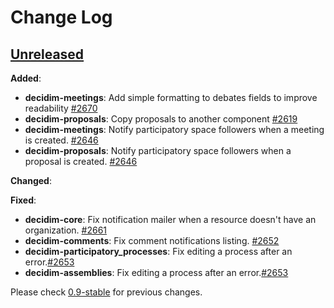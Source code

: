 # Change Log

## [Unreleased](https://github.com/decidim/decidim/tree/HEAD)

**Added**:

- **decidim-meetings**: Add simple formatting to debates fields to improve readability [\#2670](https://github.com/decidim/decidim/issues/2670)
- **decidim-proposals**: Copy proposals to another component [\#2619](https://github.com/decidim/decidim/issues/2619)
- **decidim-meetings**: Notify participatory space followers when a meeting is created. [\#2646](https://github.com/decidim/decidim/pull/2646)
- **decidim-proposals**: Notify participatory space followers when a proposal is created. [\#2646](https://github.com/decidim/decidim/pull/2646)

**Changed**:

**Fixed**:

- **decidim-core**: Fix notification mailer when a resource doesn't have an organization. [\#2661](https://github.com/decidim/decidim/pull/2661)
- **decidim-comments**: Fix comment notifications listing. [\#2652](https://github.com/decidim/decidim/pull/2652)
- **decidim-participatory_processes**: Fix editing a process after an error.[\#2653](https://github.com/decidim/decidim/pull/2653)
- **decidim-assemblies**: Fix editing a process after an error.[\#2653](https://github.com/decidim/decidim/pull/2653)

Please check [0.9-stable](https://github.com/decidim/decidim/blob/0.9-stable/CHANGELOG.md) for previous changes.
